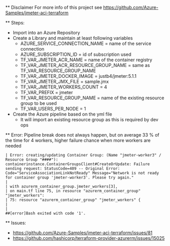 ** Disclaimer
For more info of this project see https://github.com/Azure-Samples/jmeter-aci-terraform

** Steps:
- Import into an Azure Repository
- Create a Library and maintain at least following variables
  - AZURE_SERVICE_CONNECTION_NAME = name of the service connection
  - AZURE_SUBSCRIPTION_ID = id of subscription used
  - TF_VAR_JMETER_ACR_NAME = name of the container registry
  - TF_VAR_JMETER_ACR_RESOURCE_GROUP_NAME = same as TF_VAR_RESOURCE_GROUP_NAME
  - TF_VAR_JMETER_DOCKER_IMAGE = justb4/jmeter:5.1.1
  - TF_VAR_JMETER_JMX_FILE = sample.jmx
  - TF_VAR_JMETER_WORKERS_COUNT = 4
  - TF_VAR_PREFIX = jmeter
  - TF_VAR_RESOURCE_GROUP_NAME = name of the existing resource group to be used
  - TF_VAR_USERS_PER_NODE = 1
- Create the Azure pipeline based on the yml file
  - It will import an existing resource group as this is required by dev ops

** Error:
Pipeline break does not always happen, but on average 33 % of the time for 4 workers, higher failure chance when more workers are needed
```
| Error: creating/updating Container Group: (Name "jmeter-worker3" / Resource Group "####"): containerinstance.ContainerGroupsClient#CreateOrUpdate: Failure sending request: StatusCode=409 -- Original Error: Code="ServiceAssociationLinkNotReady" Message="Network is not ready for container group 'jmeter-worker3'. Please try again."
|
| with azurerm_container_group.jmeter_workers[3],
| on main.tf line 75, in resource "azurerm_container_group" "jmeter_workers":
| 75: resource "azurerm_container_group" "jmeter_workers" {
|
|
##[error]Bash exited with code '1'.
```

** Issues:
- https://github.com/Azure-Samples/jmeter-aci-terraform/issues/81
- https://github.com/hashicorp/terraform-provider-azurerm/issues/15025